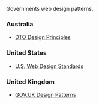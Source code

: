 Governments web design patterns.

### Australia

- [DTO Design Principles](https://www.dto.gov.au/standard/design-principles/)

### United States

- [U.S. Web Design Standards](https://standards.usa.gov/)

### United Kingdom

- [GOV.UK Design Patterns](https://www.gov.uk/service-manual/user-centred-design/resources/patterns)

